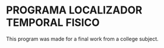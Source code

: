 # PROGRAMA LOCALIZADOR TEMPORAL FISICO 
 This program was made for a final work from a college subject. 
